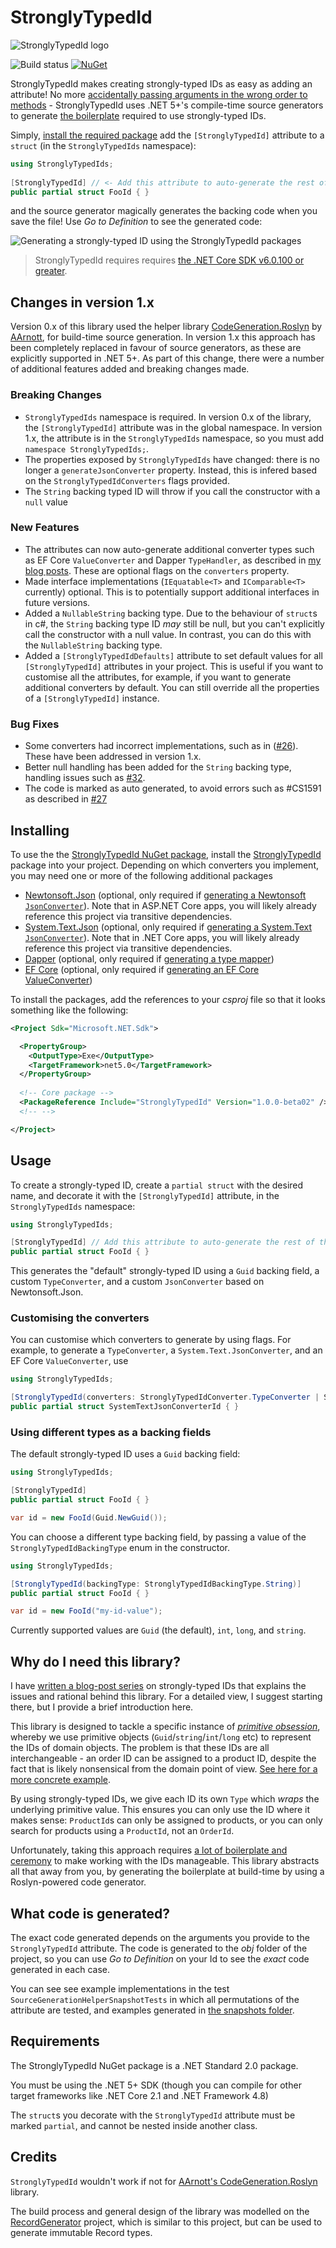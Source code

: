 # StronglyTypedId

![StronglyTypedId logo](https://raw.githubusercontent.com/andrewlock/StronglyTypedId/master/logo.png)

![Build status](https://github.com/andrewlock/StronglyTypedId/actions/workflows/BuildAndPack.yml/badge.svg)
[![NuGet](https://img.shields.io/nuget/v/StronglyTypedId.svg)](https://www.nuget.org/packages/StronglyTypedId/)

StronglyTypedId makes creating strongly-typed IDs as easy as adding an attribute! No more [accidentally passing arguments in the wrong order to methods](https://andrewlock.net/using-strongly-typed-entity-ids-to-avoid-primitive-obsession-part-1/#an-example-of-the-problem) - StronglyTypedId uses .NET 5+'s compile-time source generators to generate [the boilerplate](https://andrewlock.net/using-strongly-typed-entity-ids-to-avoid-primitive-obsession-part-2/#a-full-example-implementation) required to use strongly-typed IDs.

Simply, [install the required package](#installing) add the `[StronglyTypedId]` attribute to a `struct` (in the `StronglyTypedIds` namespace):

```csharp
using StronglyTypedIds;
 
[StronglyTypedId] // <- Add this attribute to auto-generate the rest of the type
public partial struct FooId { }
```

and the source generator magically generates the backing code when you save the file! Use _Go to Definition_ to see the generated code:

<picture>
    <source srcset="https://raw.githubusercontent.com/andrewlock/StronglyTypedId/master/docs/strongly_typed_id.mp4" type="video/mp4">
    <img src="https://raw.githubusercontent.com/andrewlock/StronglyTypedId/master/docs/strongly_typed_id.gif" alt="Generating a strongly-typed ID using the StronglyTypedId packages"/>
</picture>

> StronglyTypedId requires requires [the .NET Core SDK v6.0.100 or greater](https://dotnet.microsoft.com/download/dotnet/6.0).

## Changes in version 1.x

Version 0.x of this library used the helper library [CodeGeneration.Roslyn](https://github.com/AArnott/CodeGeneration.Roslyn) by [AArnott](https://github.com/AArnott), for build-time source generation. In version 1.x this approach has been completely replaced in favour of source generators, as these are explicitly supported in .NET 5+. As part of this change, there were a number of additional features added and breaking changes made.

### Breaking Changes

* `StronglyTypedIds` namespace is required. In version 0.x of the library, the `[StronglyTypedId]` attribute was in the global namespace. In version 1.x, the attribute is in the `StronglyTypedIds` namespace, so you must add `namespace StronglyTypedIds;`.
* The properties exposed by `StronglyTypedIds` have changed: there is no longer a `generateJsonConverter` property. Instead, this is infered based on the `StronglyTypedIdConverters` flags provided.
* The `String` backing typed ID will throw if you call the constructor with a `null` value

### New Features

* The attributes can now auto-generate additional converter types such as EF Core `ValueConverter` and Dapper `TypeHandler`, as described in [my blog posts](https://andrewlock.net/series/using-strongly-typed-entity-ids-to-avoid-primitive-obsession/). These are optional flags on the `converters` property.
* Made interface implementations (`IEquatable<T>` and `IComparable<T>` currently) optional. This is to potentially support additional interfaces in future versions.
* Added a `NullableString` backing type. Due to the behaviour of `struct`s in c#, the `String` backing type ID _may_ still be null, but you can't explicitly call the constructor with a null value. In contrast, you can do this with the `NullableString` backing type.
* Added a `[StronglyTypedIdDefaults]` attribute to set default values for all `[StronglyTypedId]` attributes in your project. This is useful if you want to customise all the attributes, for example, if you want to generate additional converters by default. You can still override all the properties of a `[StronglyTypedId]` instance.

### Bug Fixes
 
* Some converters had incorrect implementations, such as in ([#26](https://github.com/andrewlock/StronglyTypedId/issues/24)). These have been addressed in version 1.x.
* Better null handling has been added for the `String` backing type, handling issues such as [#32](https://github.com/andrewlock/StronglyTypedId/issues/32).
* The code is marked as auto generated, to avoid errors such as #CS1591 as described in [#27](https://github.com/andrewlock/StronglyTypedId/issues/27)

## Installing

To use the the [StronglyTypedId NuGet package](https://www.nuget.org/packages/StronglyTypedId), install the [StronglyTypedId](https://www.nuget.org/packages/StronglyTypedId) package into your project. Depending on which converters you implement, you may need one or more of the following additional packages

* [Newtonsoft.Json](https://www.nuget.org/packages/Newtonsoft.Json/) (optional, only required if [generating a Newtonsoft `JsonConverter`](https://andrewlock.net/using-strongly-typed-entity-ids-to-avoid-primitive-obsession-part-2/#creating-a-custom-jsonconverter)). Note that in ASP.NET Core apps, you will likely already reference this project via transitive dependencies.
* [System.Text.Json](https://www.nuget.org/packages/System.Text.Json/) (optional, only required if [generating a System.Text `JsonConverter`](https://andrewlock.net/using-strongly-typed-entity-ids-to-avoid-primitive-obsession-part-2/#creating-a-custom-jsonconverter)). Note that in .NET Core apps, you will likely already reference this project via transitive dependencies.
* [Dapper](https://www.nuget.org/packages/Dapper/) (optional, only required if [generating a type mapper](https://andrewlock.net/using-strongly-typed-entity-ids-to-avoid-primitive-obsession-part-3/#interfacing-with-external-system-using-strongly-typed-ids))
* [EF Core](https://www.nuget.org/packages/Microsoft.EntityFrameworkCore) (optional, only required if [generating an EF Core ValueConverter](https://andrewlock.net/strongly-typed-ids-in-ef-core-using-strongly-typed-entity-ids-to-avoid-primitive-obsession-part-4/))

To install the packages, add the references to your _csproj_ file so that it looks something like the following:

```xml
<Project Sdk="Microsoft.NET.Sdk">

  <PropertyGroup>
    <OutputType>Exe</OutputType>
    <TargetFramework>net5.0</TargetFramework>
  </PropertyGroup>
  
  <!-- Core package -->
  <PackageReference Include="StronglyTypedId" Version="1.0.0-beta02" />
  <!-- -->

</Project>
```

## Usage

To create a strongly-typed ID, create a `partial struct` with the desired name, and decorate it with the `[StronglyTypedId]` attribute, in the `StronglyTypedIds` namespace:

```csharp
using StronglyTypedIds;

[StronglyTypedId] // Add this attribute to auto-generate the rest of the type
public partial struct FooId { }
```

This generates the "default" strongly-typed ID using a `Guid` backing field, a custom `TypeConverter`, and a custom `JsonConverter` based on Newtonsoft.Json. 

### Customising the converters

You can customise which converters to generate by using flags. For example, to generate a `TypeConverter`, a `System.Text.JsonConverter`, and an EF Core `ValueConverter`, use

```csharp
using StronglyTypedIds;

[StronglyTypedId(converters: StronglyTypedIdConverter.TypeConverter | StronglyTypedIdConverter.SystemTextJson | StronglyTypedIdConverter.EfCoreValueConverter)] 
public partial struct SystemTextJsonConverterId { }
```

### Using different types as a backing fields

The default strongly-typed ID uses a `Guid` backing field:

```csharp
using StronglyTypedIds;

[StronglyTypedId]
public partial struct FooId { }

var id = new FooId(Guid.NewGuid());
```

You can choose a different type backing field, by passing a value of the `StronglyTypedIdBackingType` enum in the constructor. 

```csharp
using StronglyTypedIds;

[StronglyTypedId(backingType: StronglyTypedIdBackingType.String)]
public partial struct FooId { }

var id = new FooId("my-id-value");
```
Currently supported values are `Guid` (the default), `int`, `long`, and `string`.


## Why do I need this library?

I have [written a blog-post series](https://andrewlock.net/using-strongly-typed-entity-ids-to-avoid-primitive-obsession-part-1/) on strongly-typed IDs that explains the issues and rational behind this library. For a detailed view, I suggest starting there, but I provide a brief introduction here.

This library is designed to tackle a specific instance of [_primitive obsession_](https://lostechies.com/jimmybogard/2007/12/03/dealing-with-primitive-obsession/), whereby we use primitive objects (`Guid`/`string`/`int`/`long` etc) to represent the IDs of domain objects. The problem is that these IDs are all interchangeable - an order ID can be assigned to a product ID, despite the fact that is likely nonsensical from the domain point of view. [See here for a more concrete example](https://andrewlock.net/using-strongly-typed-entity-ids-to-avoid-primitive-obsession-part-1/#an-example-of-the-problem).

By using strongly-typed IDs, we give each ID its own `Type` which _wraps_ the underlying primitive value. This ensures you can only use the ID where it makes sense: `ProductId`s can only be assigned to products, or you can only search for products using a `ProductId`, not an `OrderId`.

Unfortunately, taking this approach requires [a lot of boilerplate and ceremony](https://andrewlock.net/using-strongly-typed-entity-ids-to-avoid-primitive-obsession-part-2/#a-full-example-implementation) to make working with the IDs manageable. This library abstracts all that away from you, by generating the boilerplate at build-time by using a Roslyn-powered code generator.

## What code is generated?

The exact code generated depends on the arguments you provide to the `StronglyTypedId` attribute. The code is generated to the _obj_ folder of the project, so you can use _Go to Definition_ on your Id to see the _exact_ code generated in each case. 

You can see see example implementations in the test `SourceGenerationHelperSnapshotTests` in which all permutations of the attribute are tested, and examples generated in [the snapshots folder](/test/StronglyTypedIds.Tests/Snapshots).

## Requirements

The StronglyTypedId NuGet package is a .NET Standard 2.0 package. 

You must be using the .NET 5+ SDK (though you can compile for other target frameworks like .NET Core 2.1 and .NET Framework 4.8)

The `struct`s you decorate with the `StronglyTypedId` attribute must be marked `partial`, and cannot be nested inside another class.

## Credits
[Credits]: #credits

`StronglyTypedId` wouldn't work if not for [AArnott's CodeGeneration.Roslyn](https://github.com/AArnott/CodeGeneration.Roslyn) library.

The build process and general design of the library was modelled on the [RecordGenerator](https://github.com/amis92/RecordGenerator/blob/master/README.md) project, which is similar to this project, but can be used to generate immutable Record types.